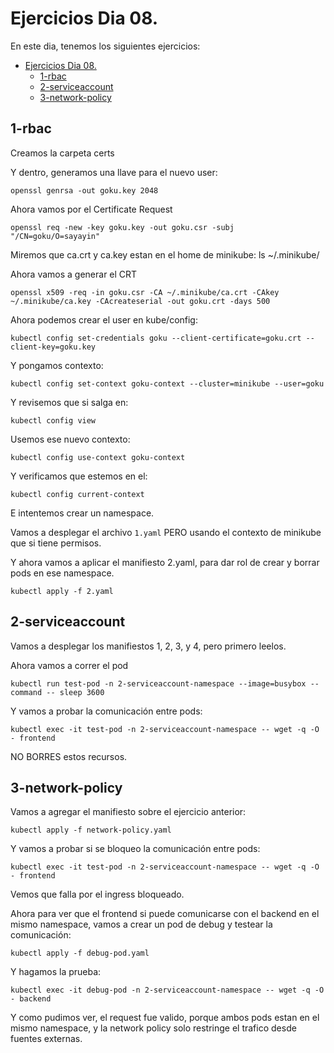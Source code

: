 # Ejercicios Dia 08.

En este dia, tenemos los siguientes ejercicios:

- [Ejercicios Dia 08.](#ejercicios-dia-08)
  - [1-rbac](#1-rbac)
  - [2-serviceaccount](#2-serviceaccount)
  - [3-network-policy](#3-network-policy)


## 1-rbac

Creamos la carpeta certs

Y dentro, generamos una llave para el nuevo user:

`openssl genrsa -out goku.key 2048`

Ahora vamos por el Certificate Request

`openssl req -new -key goku.key -out goku.csr -subj "/CN=goku/O=sayayin"`

Miremos que ca.crt y ca.key estan en el home de minikube: ls ~/.minikube/ 

Ahora vamos a generar el CRT

`openssl x509 -req -in goku.csr -CA ~/.minikube/ca.crt -CAkey ~/.minikube/ca.key -CAcreateserial -out goku.crt -days 500`

Ahora podemos crear el user en kube/config:

`kubectl config set-credentials goku --client-certificate=goku.crt --client-key=goku.key`

Y pongamos contexto:

`kubectl config set-context goku-context --cluster=minikube --user=goku`

Y revisemos que si salga en:

`kubectl config view`

Usemos ese nuevo contexto:

`kubectl config use-context goku-context`

Y verificamos que estemos en el:

`kubectl config current-context`

E intentemos crear un namespace.


Vamos a desplegar el archivo `1.yaml` PERO usando el contexto de minikube que si tiene permisos.

Y ahora vamos a aplicar el manifiesto 2.yaml, para dar rol de crear y borrar pods en ese namespace.

`kubectl apply -f 2.yaml`

## 2-serviceaccount

Vamos a desplegar los manifiestos 1, 2, 3, y 4, pero primero leelos.

Ahora vamos a correr el pod

`kubectl run test-pod -n 2-serviceaccount-namespace --image=busybox --command -- sleep 3600`

Y vamos a probar la comunicación entre pods:

`kubectl exec -it test-pod -n 2-serviceaccount-namespace -- wget -q -O - frontend`


NO BORRES estos recursos.

## 3-network-policy

Vamos a agregar el manifiesto sobre el ejercicio anterior:

`kubectl apply -f network-policy.yaml`

Y vamos a probar si se bloqueo la comunicación entre pods:

`kubectl exec -it test-pod -n 2-serviceaccount-namespace -- wget -q -O - frontend`

Vemos que falla por el ingress bloqueado.

Ahora para ver que el frontend si puede comunicarse con el backend en el mismo namespace, vamos a crear un pod de debug y testear la comunicación:

`kubectl apply -f debug-pod.yaml`

Y hagamos la prueba:

`kubectl exec -it debug-pod -n 2-serviceaccount-namespace -- wget -q -O - backend`

Y como pudimos ver, el request fue valido, porque ambos pods estan en el mismo namespace, y la network policy solo restringe el trafico desde fuentes externas.